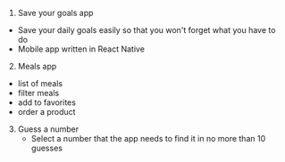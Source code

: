 1) Save your goals app
  - Save your daily goals easily so that you won't forget what you have to do 
  - Mobile app written in React Native

2) Meals app
  - list of meals
  - filter meals
  - add to favorites
  - order a product

3) Guess a number
   - Select a number that the app needs to find it in no more than 10 guesses


